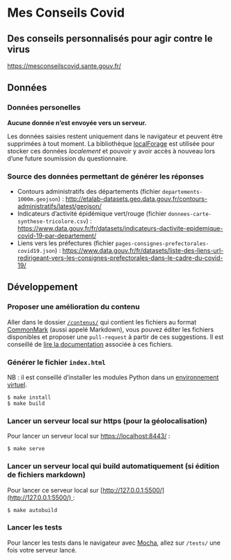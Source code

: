 # Mes Conseils Covid

## Des conseils personnalisés pour agir contre le virus

https://mesconseilscovid.sante.gouv.fr/

## Données

### Données personelles

**Aucune donnée n’est envoyée vers un serveur.**

Les données saisies restent uniquement dans le navigateur et peuvent être supprimées à tout moment. La bibliothèque [localForage](https://github.com/localForage/localForage/) est utilisée pour stocker ces données *localement* et pouvoir y avoir accès à nouveau lors d’une future soumission du questionnaire.


### Source des données permettant de générer les réponses

-   Contours administratifs des départements (fichier `departements-1000m.geojson`) : http://etalab-datasets.geo.data.gouv.fr/contours-administratifs/latest/geojson/
-   Indicateurs d’activité épidémique vert/rouge (fichier `donnees-carte-synthese-tricolore.csv`) : https://www.data.gouv.fr/fr/datasets/indicateurs-dactivite-epidemique-covid-19-par-departement/
-   Liens vers les préfectures (fichier `pages-consignes-prefectorales-covid19.json`) : https://www.data.gouv.fr/fr/datasets/liste-des-liens-url-redirigeant-vers-les-consignes-prefectorales-dans-le-cadre-du-covid-19/


## Développement

### Proposer une amélioration du contenu

Aller dans le dossier [`/contenus/`](contenus/) qui contient les fichiers au format [CommonMark](https://commonmark.org/) (aussi appelé Markdown), vous pouvez éditer les fichiers disponibles et proposer une `pull-request` à partir de ces suggestions. Il est conseillé de [lire la documentation](contenus#contenus) associée à ces fichiers.

### Générer le fichier `index.html`

NB : il est conseillé d’installer les modules Python dans un [environnement virtuel](https://docs.python.org/3/tutorial/venv.html).

```
$ make install
$ make build
```

### Lancer un serveur local sur https (pour la géolocalisation)

Pour lancer un serveur local sur [https://localhost:8443/](https://localhost:8443/) :

```
$ make serve
```

### Lancer un serveur local qui build automatiquement (si édition de fichiers markdown)

Pour lancer ce serveur local sur [http://127.0.0.1:5500/](http://127.0.0.1:5500/) :

```
$ make autobuild
```

### Lancer les tests

Pour lancer les tests dans le navigateur avec [Mocha](https://mochajs.org/), allez sur `/tests/` une fois votre serveur lancé.
